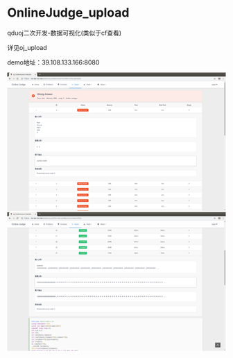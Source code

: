 # OnlineJudge_upload
qduoj二次开发-数据可视化(类似于cf查看)

详见oj_upload

demo地址：39.108.133.166:8080

![img1](./pic/pic1.png)
![img2](./pic/pic2.png)
